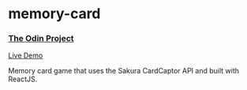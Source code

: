 # memory-card

### [The Odin Project](https://www.theodinproject.com/)

[Live Demo](https://pcho101.github.io/top-memory-card/)

Memory card game that uses the Sakura CardCaptor API and built with ReactJS.
